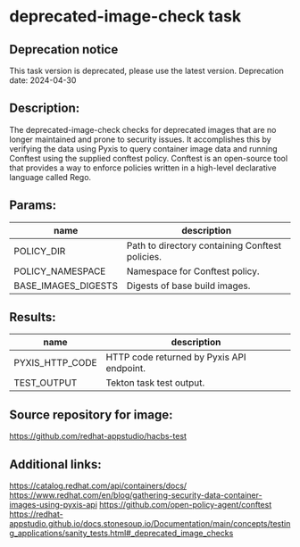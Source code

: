 # deprecated-image-check task

## Deprecation notice

This task version is deprecated, please use the latest version.
Deprecation date: 2024-04-30

## Description:
The deprecated-image-check checks for deprecated images that are no longer maintained and prone to security issues.
It accomplishes this by verifying the data using Pyxis to query container image data and running Conftest using the
supplied conftest policy. Conftest is an open-source tool that provides a way to enforce policies written
in a high-level declarative language called Rego.

## Params:

| name                | description                                     |
|---------------------|-------------------------------------------------|
| POLICY_DIR          | Path to directory containing Conftest policies. |
| POLICY_NAMESPACE    | Namespace for Conftest policy.                  |
| BASE_IMAGES_DIGESTS | Digests of base build images.                   |

## Results:

| name              | description                               |
|-------------------|-------------------------------------------|
| PYXIS_HTTP_CODE   | HTTP code returned by Pyxis API endpoint. |
| TEST_OUTPUT | Tekton task test output.                  |

## Source repository for image:
https://github.com/redhat-appstudio/hacbs-test

## Additional links:
https://catalog.redhat.com/api/containers/docs/
https://www.redhat.com/en/blog/gathering-security-data-container-images-using-pyxis-api
https://github.com/open-policy-agent/conftest
https://redhat-appstudio.github.io/docs.stonesoup.io/Documentation/main/concepts/testing_applications/sanity_tests.html#_deprecated_image_checks
